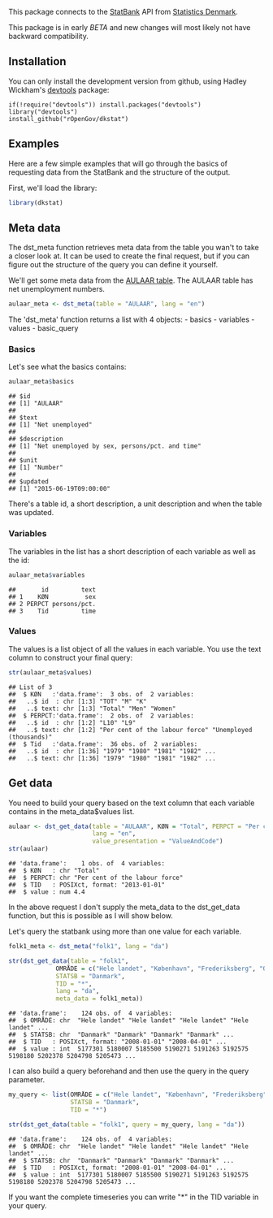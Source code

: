 This package connects to the [StatBank](http://www.statistikbanken.dk/statbank5a/) API from [Statistics Denmark](http://www.dst.dk).

This package is in early *BETA* and new changes will most likely not have backward compatibility.

Installation
------------

You can only install the development version from github, using Hadley Wickham's [devtools](http://cran.r-project.org/web/packages/devtools/index.html) package:

    if(!require("devtools")) install.packages("devtools")
    library("devtools")
    install_github("rOpenGov/dkstat")

Examples
--------

Here are a few simple examples that will go through the basics of requesting data from the StatBank and the structure of the output.

First, we'll load the library:

``` r
library(dkstat)
```

Meta data
---------

The dst\_meta function retrieves meta data from the table you wan't to take a closer look at. It can be used to create the final request, but if you can figure out the structure of the query you can define it yourself.

We'll get some meta data from the [AULAAR table](http://www.statistikbanken.dk/AULAAR). The AULAAR table has net unemployment numbers.

``` r
aulaar_meta <- dst_meta(table = "AULAAR", lang = "en")
```

The 'dst\_meta' function returns a list with 4 objects: - basics - variables - values - basic\_query

### Basics

Let's see what the basics contains:

``` r
aulaar_meta$basics
```

    ## $id
    ## [1] "AULAAR"
    ## 
    ## $text
    ## [1] "Net unemployed"
    ## 
    ## $description
    ## [1] "Net unemployed by sex, persons/pct. and time"
    ## 
    ## $unit
    ## [1] "Number"
    ## 
    ## $updated
    ## [1] "2015-06-19T09:00:00"

There's a table id, a short description, a unit description and when the table was updated.

### Variables

The variables in the list has a short description of each variable as well as the id:

``` r
aulaar_meta$variables
```

    ##       id         text
    ## 1    KØN          sex
    ## 2 PERPCT persons/pct.
    ## 3    Tid         time

### Values

The values is a list object of all the values in each variable. You use the text column to construct your final query:

``` r
str(aulaar_meta$values)
```

    ## List of 3
    ##  $ KØN   :'data.frame':  3 obs. of  2 variables:
    ##   ..$ id  : chr [1:3] "TOT" "M" "K"
    ##   ..$ text: chr [1:3] "Total" "Men" "Women"
    ##  $ PERPCT:'data.frame':  2 obs. of  2 variables:
    ##   ..$ id  : chr [1:2] "L10" "L9"
    ##   ..$ text: chr [1:2] "Per cent of the labour force" "Unemployed (thousands)"
    ##  $ Tid   :'data.frame':  36 obs. of  2 variables:
    ##   ..$ id  : chr [1:36] "1979" "1980" "1981" "1982" ...
    ##   ..$ text: chr [1:36] "1979" "1980" "1981" "1982" ...

Get data
--------

You need to build your query based on the text column that each variable contains in the meta\_data$values list.

``` r
aulaar <- dst_get_data(table = "AULAAR", KØN = "Total", PERPCT = "Per cent of the labour force", Tid = 2013,
                       lang = "en", 
                       value_presentation = "ValueAndCode")
str(aulaar)
```

    ## 'data.frame':    1 obs. of  4 variables:
    ##  $ KØN   : chr "Total"
    ##  $ PERPCT: chr "Per cent of the labour force"
    ##  $ TID   : POSIXct, format: "2013-01-01"
    ##  $ value : num 4.4

In the above request I don't supply the meta\_data to the dst\_get\_data function, but this is possible as I will show below.

Let's query the statbank using more than one value for each variable.

``` r
folk1_meta <- dst_meta("folk1", lang = "da")

str(dst_get_data(table = "folk1", 
             OMRÅDE = c("Hele landet", "København", "Frederiksberg", "Odense"), 
             STATSB = "Danmark", 
             TID = "*", 
             lang = "da", 
             meta_data = folk1_meta))
```

    ## 'data.frame':    124 obs. of  4 variables:
    ##  $ OMRÅDE: chr  "Hele landet" "Hele landet" "Hele landet" "Hele landet" ...
    ##  $ STATSB: chr  "Danmark" "Danmark" "Danmark" "Danmark" ...
    ##  $ TID   : POSIXct, format: "2008-01-01" "2008-04-01" ...
    ##  $ value : int  5177301 5180007 5185500 5190271 5191263 5192575 5198180 5202378 5204798 5205473 ...

I can also build a query beforehand and then use the query in the query parameter.

``` r
my_query <- list(OMRÅDE = c("Hele landet", "København", "Frederiksberg", "Odense"),
                 STATSB = "Danmark",
                 TID = "*")

str(dst_get_data(table = "folk1", query = my_query, lang = "da"))
```

    ## 'data.frame':    124 obs. of  4 variables:
    ##  $ OMRÅDE: chr  "Hele landet" "Hele landet" "Hele landet" "Hele landet" ...
    ##  $ STATSB: chr  "Danmark" "Danmark" "Danmark" "Danmark" ...
    ##  $ TID   : POSIXct, format: "2008-01-01" "2008-04-01" ...
    ##  $ value : int  5177301 5180007 5185500 5190271 5191263 5192575 5198180 5202378 5204798 5205473 ...

If you want the complete timeseries you can write "\*" in the TID variable in your query.
